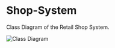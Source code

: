 # Shop-System

Class Diagram of the Retail Shop System.


![Class Diagram](https://user-images.githubusercontent.com/130489863/232545849-a70765e6-f539-4a0e-a546-672c3170ef2a.svg)
